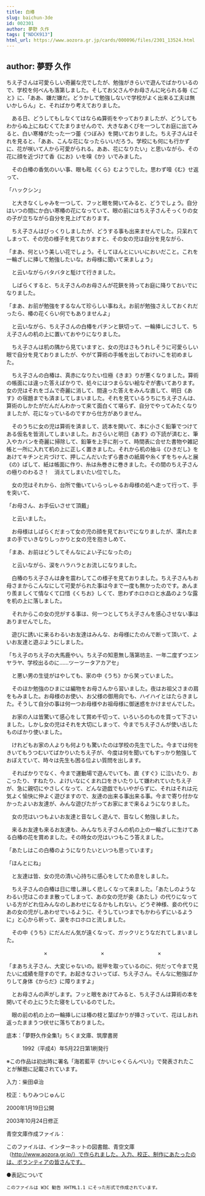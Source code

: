 ```yaml
---
title: 白椿
slug: baichun-3de
id: 002301
author: 夢野 久作
tags: ["NDCK913"]
html_url: https://www.aozora.gr.jp/cards/000096/files/2301_13524.html
---
```


## author: 夢野 久作

ちえ子さんは可愛らしい奇麗な児でしたが、勉強がきらいで遊んでばかりいるので、学校を何べんも落第しました。そしてお父さんやお母さんに叱られる毎《ごと》に、「ああ、嫌だ嫌だ。どうかして勉強しないで学校がよく出来る工夫は無いかしらん」と、そればかり考えておりました。

　ある日、どうしてもしなくてはならぬ算術をやっておりましたが、どうしてもわからぬ上にねむくてたまりませんので、大きなあくびを一つしてお庭に出てみると、白い寒椿がたった一つ蕾《つぼみ》を開いておりました。ちえ子さんはそれを見ると、「ああ、こんな花になったらいいだろう。学校にも何にも行かずに、花が咲いて人から可愛がられる。ああ、花になりたい」と思いながら、その花に顔を近づけて香《にお》いを嗅《か》いでみました。

　その白椿の香気のいい事、眼も眩《くら》むようでした。思わず噎《む》せ返って、

「ハックシン」

　と大きなくしゃみを一つして、フッと眼を開いてみると、どうでしょう。自分はいつの間にか白い寒椿の花になっていて、眼の前にはちえ子さんそっくりの女の子が立ちながら自分を見上げております。

　ちえ子さんはびっくりしましたが、どうする事も出来ませんでした。只呆れてしまって、その児の様子を見ておりますと、その女の児は自分を見ながら、

「まあ、何という美しい花でしょう。そしてほんとにいいにおいだこと。これを一輪ざしに挿して勉強したいな。お母様に聞いて来ましょう」

　と云いながらバタバタと駈けて行きました。

　しばらくすると、ちえ子さんのお母さんが花鋏を持ってお庭に降りておいでになりました。

「まあ、お前が勉強をするなんて珍らしい事ねえ。お前が勉強さえしておくれだったら、椿の花くらい何でもありませんよ」

　と云いながら、ちえ子さんの白椿をパチンと鋏切って、一輪挿しにさして、ちえ子さんの机の上に置いておやりになりました。

　ちえ子さんは机の隅から見ていますと、女の児はさもうれしそうに可愛らしい眼で自分を見ておりましたが、やがて算術の手帳を出しておけいこを初めました。

　ちえ子さんの白椿は、真赤になりたい位極《きま》りが悪くなりました。算術の帳面には違った答えばかりで、処々にはつまらない絵なぞが書いてあります。女の児はそれをゴムで奇麗に消して、間違った答えをみんな直して、明日《あす》の宿題までも済ましてしまいました。それを見ているうちにちえ子さんは、算術のしかたがだんだんわかって来て面白くて堪らず、自分でやってみたくなりましたが、花になっているのですから仕方がありません。

　そのうちに女の児は算術を済まして、読本を開いて、本に小さく鉛筆でつけてある仮名を皆消してしまいました。おさらいと明日《あす》の下読が済むと、筆入やカバンを奇麗に掃除して、鉛筆を上手に削って、時間表に合せた書物や雑記帳と一所に入れて机の上に正しく置きました。それから机の抽斗《ひきだし》をあけてキチンと片づけて、押しこんだいたずら書きの紙屑や糸くずをちゃんと展《の》ばして、紙は帳面に作り、糸は糸巻きに巻きました。その間のちえ子さんの極りのわるさ！　消えてしまいたい位でした。

　女の児はそれから、台所で働いていらっしゃるお母様の処へ走って行って、手を突いて、

「お母さん、お手伝いさせて頂戴」

　と云いました。

　お母様はしばらくだまって女の児の顔を見ておいでになりましたが、濡れたままの手でいきなりしっかりと女の児を抱きしめて、

「まあ、お前はどうしてそんなによい子になったの」

　と云いながら、涙をハラハラとお流しになりました。

　白椿のちえ子さんは身を震わしてこの様子を見ておりました。ちえ子さんもお母さまからこんなにして可愛がられた事は今まで一度も無かったのです。あんまり羨ましくて情なくて口惜《くちお》しくて、思わずホロホロと水晶のような露を机の上に落しました。

　それからこの女の児がする事は、何一つとしてちえ子さんを感心させない事はありませんでした。

　遊びに誘いに来るわるいお友達はみんな、お母様にたのんで断って頂いて、よいお友達と遊ぶようにしました。

「ちえ子のちえ子の大馬鹿やい。ちえ子の知恵無し落第坊主、一年二度ずつエンヤラヤ、学校出るのに……ツーツータアカアセ」

　と悪い男の生徒がはやしても、家の中《うち》から笑っていました。

　そのほか勉強のひまには編物をお母さんから習いました。夜はお祖父さまの肩をもみました。お母様のお使い、お父様の御用向でも、ハイハイとはたらきました。そうして自分の事は何一つお母様やお祖母様に御迷惑をかけませんでした。

　お家の人は皆驚いて感心をして賞め千切って、いろいろのものを買って下さいました。しかし女の児はそれを大切にしまって、今までちえ子さんが使い古したものばかり使いました。

　けれどもお家の人よりも何よりも驚いたのは学校の先生でした。今までは何をきいてもうつむいてばかりいたちえ子が、今度は何を聞いてもすっかり勉強しておぼえていて、時々は先生も困る位よい質問を出します。

　そればかりでなく、今まで運動場で遊んでいても、直《すぐ》に泣いたり、おこったり、すねたり、よけいなにくまれ口をきいたりして嫌われていたちえ子が、急に親切にやさしくなって、どんな遊戯でもいやがらずに、それはそれは元気よく愉快に仲よく遊びますので、友達の出来る事出来る事。今まで寄り付かなかったよいお友達が、みんな遊びたがってお家にまで来るようになりました。

　女の児はいつもよいお友達と音なしく遊んで、音なしく勉強しました。

　来るお友達も来るお友達も、みんなちえ子さんの机の上の一輪ざしに生けてある白椿の花を賞めました。その時女の児はいつもこう答えました。

「あたしはこの白椿のようになりたいといつも思っています」

「ほんとにね」

　と友達は皆、女の児の清い心持ちに感心をしてため息をしました。

　ちえ子さんの白椿は日に増し淋しく悲しくなって来ました。「あたしのようなわるい児はこのまま散ってしまって、あの女の児が妾《あたし》の代りになっている方がどれ位みんなのしあわせになるかもしれない。どうぞ神様、妾の代りにあの女の児がしあわせでいるように、そうしていつまでもかわらずにいるように」と心から祈って、涙をホロホロと流しました。

　その中《うち》にだんだん気が遠くなって、ガックリとうなだれてしまいました。



　　　　　　　×　　　　　　　　　　×　　　　　　　　　　×



「まあちえ子さん、大変じゃないの。総甲を取っているのに、何だって今まで見たいに成績を隠すのです。お起きなさいってば、ちえ子さん。そんなに勉強ばかりして身体《からだ》に障りますよ」

　とお母さんの声がします。フッと眼をあけてみると、ちえ子さんは算術の本を開いてその上にうたた寝をしているのでした。

　眼の前の机の上の一輪挿しには椿の枝と葉ばかりが挿さっていて、花はしおれ返ったままうつ伏せに落ちておりました。













底本：「夢野久作全集1」ちくま文庫、筑摩書房


　　　1992（平成4）年5月22日第1刷発行

※この作品は初出時に署名「海若藍平《かいじゃくらんぺい》」で発表されたことが解題に記載されています。

入力：柴田卓治

校正：もりみつじゅんじ

2000年1月19日公開

2003年10月24日修正

青空文庫作成ファイル：

このファイルは、インターネットの図書館、青空文庫（http://www.aozora.gr.jp/）で作られました。入力、校正、制作にあたったのは、ボランティアの皆さんです。











●表記について


	このファイルは W3C 勧告 XHTML1.1 にそった形式で作成されています。